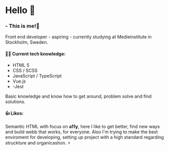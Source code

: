 # Hello :wave:

### - This is me!:rocket:

Front end developer - aspiring - currently studying at Medieinstitute in Stockholm, Sweden.

#### :student: Current tech knowledge:
  - HTML 5
  - CSS / SCSS
  - JavaScript / TypeScript
  - Vue.js
  - -Jest
  
  Basic knowledge and know how to get around, problem solve and find solutions.
  
#### :thumbsup: Likes:
Semantic HTML with focus on <b>a11y</b>, here I like to get better, find new ways and build webb that works, for everyone. Also I'm trying to make the best enviroment for developing, setting up project with a high standard regarding struckture and organicastion. :zap:
 

<!---
JoeldelPilar/JoeldelPilar is a ✨ special ✨ repository because its `README.md` (this file) appears on your GitHub profile.
You can click the Preview link to take a look at your changes.
--->
